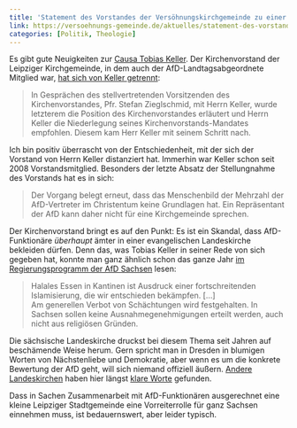 ```yaml
---
title: 'Statement des Vorstandes der Versöhnungskirchgemeinde zu einer Rede seines Mitgliedes Tobias Keller'
link: https://versoehnungs-gemeinde.de/aktuelles/statement-des-vorstandes-der-versoehnungskirchgemeinde-zu-einer-rede-seines-mitgliedes-tobias-keller
categories: [Politik, Theologie]
---
```


Es gibt gute Neuigkeiten zur [Causa Tobias Keller](https://www.moehrenzahn.de/offener-brief-tobias-keller/). Der Kirchenvorstand der Leipziger Kirchgemeinde, in dem auch der AfD-Landtagsabgeordnete  Mitglied war, [hat sich von Keller getrennt](https://versoehnungs-gemeinde.de/aktuelles/statement-des-vorstandes-der-versoehnungskirchgemeinde-zu-einer-rede-seines-mitgliedes-tobias-keller):

> In Gesprächen des stellvertretenden Vorsitzenden des Kirchenvorstandes, Pfr. Stefan Zieglschmid, mit Herrn Keller, wurde letzterem die Position des Kirchenvorstandes erläutert und Herrn Keller die Niederlegung seines Kirchenvorstands-Mandates empfohlen. Diesem kam Herr Keller mit seinem Schritt nach.

Ich bin positiv überrascht von der Entschiedenheit, mit der sich der Vorstand von Herrn Keller distanziert hat. Immerhin war Keller schon seit 2008 Vorstandsmitglied. Besonders der letzte Absatz der Stellungnahme des Vorstands hat es in sich:

> Der Vorgang belegt erneut, dass das Menschenbild der Mehrzahl der AfD-Vertreter im Christentum keine Grundlagen hat. Ein Repräsentant der AfD kann daher nicht für eine Kirchgemeinde sprechen.

Der Kirchenvorstand bringt es auf den Punkt: Es ist ein Skandal, dass AfD-Funktionäre *überhaupt* ämter in einer evangelischen Landeskirche bekleiden dürfen. Denn das, was Tobias Keller in seiner Rede von sich gegeben hat, konnte man ganz ähnlich schon das ganze Jahr [im Regierungsprogramm der AfD Sachsen](https://www.afdsachsen.de/wahlen-2019/regierungsprogramml2019.html) lesen:

> Halales Essen in Kantinen ist Ausdruck einer fortschreitenden Islamisierung, die wir entschieden bekämpfen. […]  
> Am generellen Verbot von Schächtungen wird festgehalten. In Sachsen sollen keine Ausnahmegenehmigungen erteilt werden, auch nicht aus religiösen Gründen.

Die sächsische Landeskirche druckst bei diesem Thema seit Jahren auf beschämende Weise herum. Gern spricht man in Dresden in blumigen Worten von Nächstenliebe und Demokratie, aber wenn es um die konkrete Bewertung der AfD geht, will sich niemand offiziell äußern. [Andere Landeskirchen](https://www.evangelisch.de/inhalte/139936/11-11-2016/afd-und-kirche-kirchentag-interview-mit-bischof-markus-droege-ekbo) haben hier längst [klare Worte](https://www.faz.net/aktuell/rhein-main/kein-kirchliches-amt-fuer-radikale-afd-mitglieder-15754808.html) gefunden. 

Dass in Sachen Zusammenarbeit mit AfD-Funktionären ausgerechnet eine kleine Leipziger Stadtgemeinde eine Vorreiterrolle für ganz Sachsen einnehmen muss, ist bedauernswert, aber leider typisch.